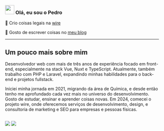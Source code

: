 <h3><img src = "https://raw.githubusercontent.com/MartinHeinz/MartinHeinz/master/wave.gif" width = 30px> Olá, eu sou o Pedro</h3>

💜 Crio coisas legais na [wire](https://www.wire.art.br/)

📝 Gosto de escrever coisas no [meu blog](https://pedroruviaro.com.br/notes/)

---

## Um pouco mais sobre mim

Desenvolvedor web com mais de três anos de experiência focado em front-end, especialmente na stack Vue, Nuxt e TypeScript. Atualmente, também trabalho com PHP e Laravel, expandindo minhas habilidades para o back-end e projetos fullstack.

Iniciei minha jornada em 2021, migrando da área de Química, e desde então tenho me aprofundado cada vez mais no universo do desenvolvimento. Gosto de estudar, ensinar e aprender coisas novas. Em 2024, comecei o projeto wire, onde oferecemos serviços de desenvolvimento, design, e consultoria de marketing e SEO para empresas e pessoas físicas.

 
 ##
 
 <div>
  <a href = "mailto:pedrodruviaro@gmail.com"><img src="https://img.shields.io/badge/-Gmail-%23333?style=for-the-badge&logo=gmail&logoColor=white" target="_blank"></a>
  <a href="https://www.linkedin.com/in/pedroruviaro/" target="_blank"><img src="https://img.shields.io/badge/-LinkedIn-%230077B5?style=for-the-badge&logo=linkedin&logoColor=white" target="_blank"></a> 
  
 </div>
